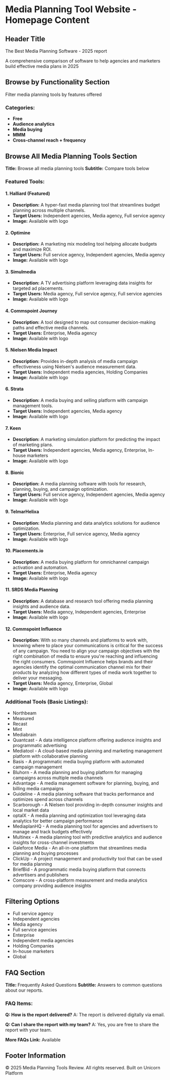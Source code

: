 # Media Planning Tool Website - Homepage Content

## Header Title
The Best Media Planning Software - 2025 report

A comprehensive comparison of software to help agencies and marketers build effective media plans in 2025

## Browse by Functionality Section

Filter media planning tools by features offered

### Categories:
- **Free**
- **Audience analytics** 
- **Media buying**
- **MMM**
- **Cross-channel reach + frequency**

## Browse All Media Planning Tools Section

**Title:** Browse all media planning tools
**Subtitle:** Compare tools below

### Featured Tools:

#### 1. Halliard (Featured)
- **Description:** A hyper-fast media planning tool that streamlines budget planning across multiple channels.
- **Target Users:** Independent agencies, Media agency, Full service agency
- **Image:** Available with logo

#### 2. Optimine
- **Description:** A marketing mix modeling tool helping allocate budgets and maximize ROI.
- **Target Users:** Full service agency, Independent agencies, Media agency
- **Image:** Available with logo

#### 3. Simulmedia
- **Description:** A TV advertising platform leveraging data insights for targeted ad placements.
- **Target Users:** Media agency, Full service agency, Full service agencies
- **Image:** Available with logo

#### 4. Commspoint Journey
- **Description:** A tool designed to map out consumer decision-making paths and effective media channels.
- **Target Users:** Enterprise, Media agency
- **Image:** Available with logo

#### 5. Nielsen Media Impact
- **Description:** Provides in-depth analysis of media campaign effectiveness using Nielsen's audience measurement data.
- **Target Users:** Independent media agencies, Holding Companies
- **Image:** Available with logo

#### 6. Strata
- **Description:** A media buying and selling platform with campaign management tools.
- **Target Users:** Independent agencies, Media agency
- **Image:** Available with logo

#### 7. Keen
- **Description:** A marketing simulation platform for predicting the impact of marketing plans.
- **Target Users:** Independent agencies, Media agency, Enterprise, In-house marketers
- **Image:** Available with logo

#### 8. Bionic
- **Description:** A media planning software with tools for research, planning, buying, and campaign optimization.
- **Target Users:** Full service agency, Independent agencies, Media agency
- **Image:** Available with logo

#### 9. TelmarHelixa
- **Description:** Media planning and data analytics solutions for audience optimization.
- **Target Users:** Enterprise, Full service agency, Media agency
- **Image:** Available with logo

#### 10. Placements.io
- **Description:** A media buying platform for omnichannel campaign activation and automation.
- **Target Users:** Enterprise, Media agency
- **Image:** Available with logo

#### 11. SRDS Media Planning
- **Description:** A database and research tool offering media planning insights and audience data.
- **Target Users:** Media agency, Independent agencies, Enterprise
- **Image:** Available with logo

#### 12. Commspoint Influence
- **Description:** With so many channels and platforms to work with, knowing where to place your communications is critical for the success of any campaign. You need to align your campaign objectives with the right combination of media to ensure you're reaching and influencing the right consumers. Commspoint Influence helps brands and their agencies identify the optimal communication channel mix for their products by analyzing how different types of media work together to deliver your messaging.
- **Target Users:** Media agency, Enterprise, Global
- **Image:** Available with logo

### Additional Tools (Basic Listings):
- Northbeam
- Measured  
- Recast
- Mint
- Mediabrain
- Quantcast - A data intelligence platform offering audience insights and programmatic advertising
- Mediatool - A cloud-based media planning and marketing management platform with collaborative planning
- Basis - A programmatic media buying platform with automated campaign management
- Bluhorn - A media planning and buying platform for managing campaigns across multiple media channels
- Advantage - A media management software for planning, buying, and billing media campaigns
- Guideline - A media planning software that tracks performance and optimizes spend across channels
- Scarborough - A Nielsen tool providing in-depth consumer insights and local market data
- optalX - A media planning and optimization tool leveraging data analytics for better campaign performance
- MediaplanHQ - A media planning tool for agencies and advertisers to manage and track budgets effectively
- Multinex - A media planning tool with predictive analytics and audience insights for cross-channel investments
- Galeforce Media - An all-in-one platform that streamlines media planning and buying processes
- ClickUp - A project management and productivity tool that can be used for media planning
- BriefBid - A programmatic media buying platform that connects advertisers and publishers
- Comscore - A cross-platform measurement and media analytics company providing audience insights

## Filtering Options
- Full service agency
- Independent agencies  
- Media agency
- Full service agencies
- Enterprise
- Independent media agencies
- Holding Companies
- In-house marketers
- Global

## FAQ Section

**Title:** Frequently Asked Questions
**Subtitle:** Answers to common questions about our reports.

### FAQ Items:

**Q: How is the report delivered?**
A: The report is delivered digitally via email.

**Q: Can I share the report with my team?**
A: Yes, you are free to share the report with your team.

**More FAQs Link:** Available

## Footer Information
© 2025 Media Planning Tools Review. All rights reserved.
Built on Unicorn Platform 